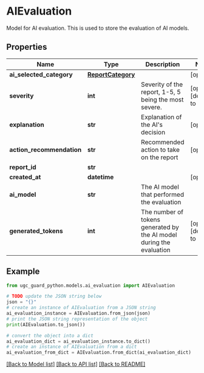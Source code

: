 # AIEvaluation

Model for AI evaluation. This is used to store the evaluation of AI models.

## Properties

Name | Type | Description | Notes
------------ | ------------- | ------------- | -------------
**ai_selected_category** | [**ReportCategory**](ReportCategory.md) |  | [optional] 
**severity** | **int** | Severity of the report, 1-5, 5 being the most severe.  | [optional] [default to 1]
**explanation** | **str** | Explanation of the AI&#39;s decision | [optional] 
**action_recommendation** | **str** | Recommended action to take on the report | [optional] 
**report_id** | **str** |  | 
**created_at** | **datetime** |  | [optional] 
**ai_model** | **str** | The AI model that performed the evaluation | 
**generated_tokens** | **int** | The number of tokens generated by the AI model during the evaluation | [optional] [default to 0]

## Example

```python
from ugc_guard_python.models.ai_evaluation import AIEvaluation

# TODO update the JSON string below
json = "{}"
# create an instance of AIEvaluation from a JSON string
ai_evaluation_instance = AIEvaluation.from_json(json)
# print the JSON string representation of the object
print(AIEvaluation.to_json())

# convert the object into a dict
ai_evaluation_dict = ai_evaluation_instance.to_dict()
# create an instance of AIEvaluation from a dict
ai_evaluation_from_dict = AIEvaluation.from_dict(ai_evaluation_dict)
```
[[Back to Model list]](../README.md#documentation-for-models) [[Back to API list]](../README.md#documentation-for-api-endpoints) [[Back to README]](../README.md)



